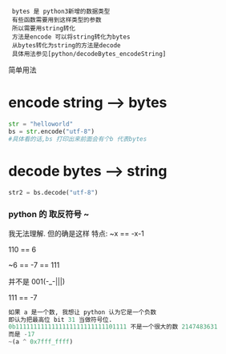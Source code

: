 ```
 bytes 是 python3新增的数据类型
 有些函数需要用到这样类型的参数
 所以需要用string转化
 方法是encode 可以将string转化为bytes
 从bytes转化为string的方法是decode
 具体用法参见[python/decodeBytes_encodeString]
```
简单用法
# encode string --> bytes
```python
str = "helloworld"
bs = str.encode("utf-8")
#具体看的话,bs 打印出来前面会有个b 代表bytes
```
# decode bytes --> string
```python
str2 = bs.decode("utf-8")
```
### python 的 取反符号 ~
我无法理解. 但的确是这样
特点: ~x == -x-1

110 == 6

~6 == -7 == 111

并不是 001(-_-|||)

111 == -7
```python
如果 a 是一个数, 我想让 python 认为它是一个负数
即认为把最高位 bit 31 当做符号位.
0b1111111111111111111111111101111 不是一个很大的数 2147483631
而是 -17
~(a ^ 0x7fff_ffff)
```
